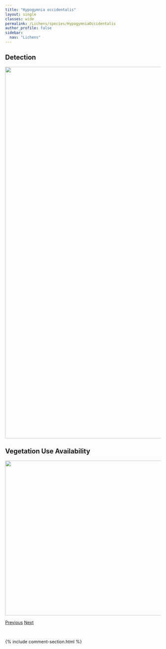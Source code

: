 ```yaml
---
title: "Hypogymnia occidentalis"
layout: single
classes: wide
permalink: /Lichens/species/HypogymniaOccidentalis
author_profile: false
sidebar:
  nav: "Lichens"
---
```


<h2>Detection</h2>

<a href="https://drive.google.com/uc?export=view&id=1JRuwWDPfymB-YgOqAuWbbNGnBnXg9Lj7">
<img src="https://drive.google.com/uc?export=view&id=1JRuwWDPfymB-YgOqAuWbbNGnBnXg9Lj7" height = "1200" width = "800">
</a>


<h2>Vegetation Use Availability</h2>

<a href="https://drive.google.com/uc?export=view&id=15-Ib1rEp13jT3FOBk0eSuvErJF5EjjDa">
<img src="https://drive.google.com/uc?export=view&id=15-Ib1rEp13jT3FOBk0eSuvErJF5EjjDa" height = "500" width = "1000">
</a>


<a href="/DevelopmentWebsite/Lichens/species/HypogymniaImshaugii" class="pagination--pager" title="Hypogymnia imshaugii">Previous</a> <a href="/DevelopmentWebsite/Lichens/species/HypogymniaPhysodes" class="pagination--pager" title="Hypogymnia physodes">Next</a>

<p>&nbsp;</p>

{% include comment-section.html %}
